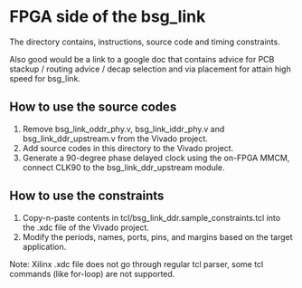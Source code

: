 # FPGA side of the bsg_link

The directory contains, instructions, source code and timing constraints.

Also good would be a link to a google doc that contains advice for PCB stackup / routing advice / decap selection and via placement for attain high speed for bsg_link.

## How to use the source codes

1. Remove bsg_link_oddr_phy.v, bsg_link_iddr_phy.v and bsg_link_ddr_upstream.v from the Vivado project.
2. Add source codes in this directory to the Vivado project.
3. Generate a 90-degree phase delayed clock using the on-FPGA MMCM, connect CLK90 to the bsg_link_ddr_upstream module.

## How to use the constraints

1. Copy-n-paste contents in tcl/bsg_link_ddr.sample_constraints.tcl into the .xdc file of the Vivado project.
2. Modify the periods, names, ports, pins, and margins based on the target application.

Note: Xilinx .xdc file does not go through regular tcl parser, some tcl commands (like for-loop) are not supported.
